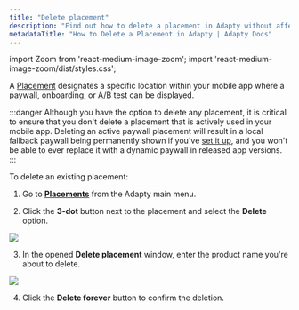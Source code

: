 ```yaml
---
title: "Delete placement"
description: "Find out how to delete a placement in Adapty without affecting your paywall performance."
metadataTitle: "How to Delete a Placement in Adapty | Adapty Docs"
---
```


import Zoom from 'react-medium-image-zoom';
import 'react-medium-image-zoom/dist/styles.css';

A [Placement](placements) designates a specific location within your mobile app where a paywall, onboarding, or A/B test can be displayed. 

:::danger
Although you have the option to delete any placement, it is critical to ensure that you don't delete a placement that is actively used in your mobile app. Deleting an active paywall placement will result in a local fallback paywall being permanently shown if you've [set it up](fallback-paywalls), and you won't be able to ever replace it with a dynamic paywall in released app versions.
:::

To delete an existing placement:

1. Go to **[Placements](https://app.adapty.io/placements)** from the Adapty main menu.

2. Click the **3-dot** button next to the placement and select the **Delete** option.  

   
<Zoom>
  <img src={require('./img/delete-placement.png').default}
  style={{
    border: '1px solid #727272', /* border width and color */
    width: '700px', /* image width */
    display: 'block', /* for alignment */
    margin: '0 auto' /* center alignment */
  }}
/>
</Zoom>




3. In the opened **Delete placement** window, enter the product name you're about to delete.

   
<Zoom>
  <img src={require('./img/8177c51-delete_placement.webp').default}
  style={{
    border: '1px solid #727272', /* border width and color */
    width: '700px', /* image width */
    display: 'block', /* for alignment */
    margin: '0 auto' /* center alignment */
  }}
/>
</Zoom>




4. Click the **Delete forever** button to confirm the deletion.